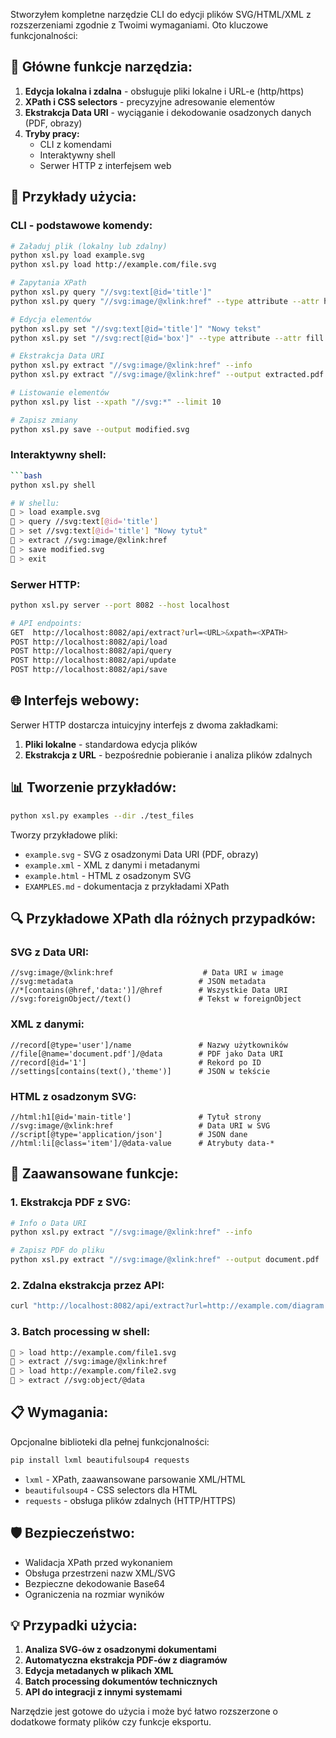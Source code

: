 Stworzyłem kompletne narzędzie CLI do edycji plików SVG/HTML/XML z rozszerzeniami zgodnie z Twoimi wymaganiami. Oto kluczowe funkcjonalności:

## 🔧 **Główne funkcje narzędzia:**

1. **Edycja lokalna i zdalna** - obsługuje pliki lokalne i URL-e (http/https)
2. **XPath i CSS selectors** - precyzyjne adresowanie elementów
3. **Ekstrakcja Data URI** - wyciąganie i dekodowanie osadzonych danych (PDF, obrazy)
4. **Tryby pracy:**
   - CLI z komendami
   - Interaktywny shell
   - Serwer HTTP z interfejsem web

## 📝 **Przykłady użycia:**

### CLI - podstawowe komendy:
```bash
# Załaduj plik (lokalny lub zdalny)
python xsl.py load example.svg
python xsl.py load http://example.com/file.svg

# Zapytania XPath
python xsl.py query "//svg:text[@id='title']"
python xsl.py query "//svg:image/@xlink:href" --type attribute --attr href

# Edycja elementów
python xsl.py set "//svg:text[@id='title']" "Nowy tekst"
python xsl.py set "//svg:rect[@id='box']" --type attribute --attr fill "red"

# Ekstrakcja Data URI
python xsl.py extract "//svg:image/@xlink:href" --info
python xsl.py extract "//svg:image/@xlink:href" --output extracted.pdf

# Listowanie elementów
python xsl.py list --xpath "//svg:*" --limit 10

# Zapisz zmiany
python xsl.py save --output modified.svg
```

### Interaktywny shell:
```bash
```bash
python xsl.py shell

# W shellu:
📝 > load example.svg
📝 > query //svg:text[@id='title']
📝 > set //svg:text[@id='title'] "Nowy tytuł"
📝 > extract //svg:image/@xlink:href
📝 > save modified.svg
📝 > exit
```

### Serwer HTTP:
```bash
python xsl.py server --port 8082 --host localhost

# API endpoints:
GET  http://localhost:8082/api/extract?url=<URL>&xpath=<XPATH>
POST http://localhost:8082/api/load
POST http://localhost:8082/api/query
POST http://localhost:8082/api/update
POST http://localhost:8082/api/save
```

## 🌐 **Interfejs webowy:**

Serwer HTTP dostarcza intuicyjny interfejs z dwoma zakładkami:
1. **Pliki lokalne** - standardowa edycja plików
2. **Ekstrakcja z URL** - bezpośrednie pobieranie i analiza plików zdalnych

## 📊 **Tworzenie przykładów:**

```bash
python xsl.py examples --dir ./test_files
```

Tworzy przykładowe pliki:
- `example.svg` - SVG z osadzonymi Data URI (PDF, obrazy)
- `example.xml` - XML z danymi i metadanymi  
- `example.html` - HTML z osadzonym SVG
- `EXAMPLES.md` - dokumentacja z przykładami XPath

## 🔍 **Przykładowe XPath dla różnych przypadków:**

### SVG z Data URI:
```xpath
//svg:image/@xlink:href                    # Data URI w image
//svg:metadata                            # JSON metadata
//*[contains(@href,'data:')]/@href        # Wszystkie Data URI
//svg:foreignObject//text()               # Tekst w foreignObject
```

### XML z danymi:
```xpath
//record[@type='user']/name               # Nazwy użytkowników
//file[@name='document.pdf']/@data        # PDF jako Data URI
//record[@id='1']                         # Rekord po ID
//settings[contains(text(),'theme')]      # JSON w tekście
```

### HTML z osadzonym SVG:
```xpath
//html:h1[@id='main-title']               # Tytuł strony
//svg:image/@xlink:href                   # Data URI w SVG
//script[@type='application/json']        # JSON dane
//html:li[@class='item']/@data-value      # Atrybuty data-*
```

## 🚀 **Zaawansowane funkcje:**

### 1. **Ekstrakcja PDF z SVG:**
```bash
# Info o Data URI
python xsl.py extract "//svg:image/@xlink:href" --info

# Zapisz PDF do pliku
python xsl.py extract "//svg:image/@xlink:href" --output document.pdf
```

### 2. **Zdalna ekstrakcja przez API:**
```bash
curl "http://localhost:8082/api/extract?url=http://example.com/diagram.svg&xpath=//svg:image/@xlink:href"
```

### 3. **Batch processing w shell:**
```bash
📝 > load http://example.com/file1.svg
📝 > extract //svg:image/@xlink:href
📝 > load http://example.com/file2.svg  
📝 > extract //svg:object/@data
```

## 📋 **Wymagania:**

Opcjonalne biblioteki dla pełnej funkcjonalności:
```bash
pip install lxml beautifulsoup4 requests
```

- `lxml` - XPath, zaawansowane parsowanie XML/HTML
- `beautifulsoup4` - CSS selectors dla HTML
- `requests` - obsługa plików zdalnych (HTTP/HTTPS)

## 🛡️ **Bezpieczeństwo:**

- Walidacja XPath przed wykonaniem
- Obsługa przestrzeni nazw XML/SVG
- Bezpieczne dekodowanie Base64
- Ograniczenia na rozmiar wyników

## 💡 **Przypadki użycia:**

1. **Analiza SVG-ów z osadzonymi dokumentami**
2. **Automatyczna ekstrakcja PDF-ów z diagramów**
3. **Edycja metadanych w plikach XML**
4. **Batch processing dokumentów technicznych**
5. **API do integracji z innymi systemami**

Narzędzie jest gotowe do użycia i może być łatwo rozszerzone o dodatkowe formaty plików czy funkcje eksportu. 
